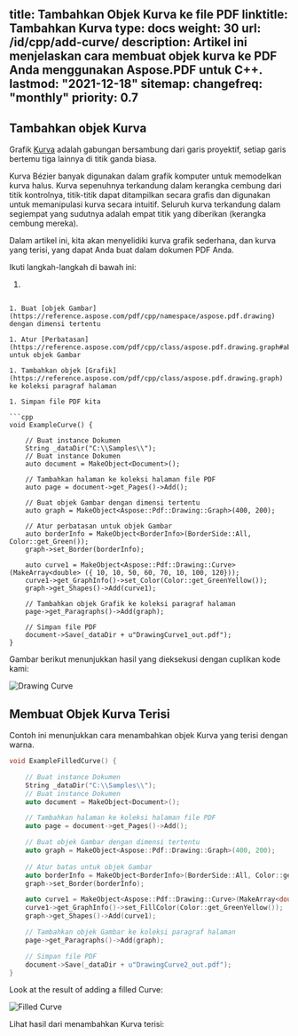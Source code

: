 title: Tambahkan Objek Kurva ke file PDF
linktitle: Tambahkan Kurva
type: docs
weight: 30
url: /id/cpp/add-curve/
description: Artikel ini menjelaskan cara membuat objek kurva ke PDF Anda menggunakan Aspose.PDF untuk C++.
lastmod: "2021-12-18"
sitemap:
    changefreq: "monthly"
    priority: 0.7
---

## Tambahkan objek Kurva

Grafik [Kurva](https://reference.aspose.com/pdf/cpp/class/aspose.pdf.drawing.curve/) adalah gabungan bersambung dari garis proyektif, setiap garis bertemu tiga lainnya di titik ganda biasa.

Kurva Bézier banyak digunakan dalam grafik komputer untuk memodelkan kurva halus. Kurva sepenuhnya terkandung dalam kerangka cembung dari titik kontrolnya, titik-titik dapat ditampilkan secara grafis dan digunakan untuk memanipulasi kurva secara intuitif. Seluruh kurva terkandung dalam segiempat yang sudutnya adalah empat titik yang diberikan (kerangka cembung mereka).

Dalam artikel ini, kita akan menyelidiki kurva grafik sederhana, dan kurva yang terisi, yang dapat Anda buat dalam dokumen PDF Anda.

Ikuti langkah-langkah di bawah ini:

1.
``` Buat instance [Dokumen](https://reference.aspose.com/pdf/cpp/class/aspose.pdf.document)

1. Buat [objek Gambar](https://reference.aspose.com/pdf/cpp/namespace/aspose.pdf.drawing) dengan dimensi tertentu

1. Atur [Perbatasan](https://reference.aspose.com/pdf/cpp/class/aspose.pdf.drawing.graph#ab63dde9501441515b915fd68f66a01bd) untuk objek Gambar

1. Tambahkan objek [Grafik](https://reference.aspose.com/pdf/cpp/class/aspose.pdf.drawing.graph) ke koleksi paragraf halaman

1. Simpan file PDF kita

```cpp
void ExampleCurve() {

    // Buat instance Dokumen
    String _dataDir("C:\\Samples\\");
    // Buat instance Dokumen
    auto document = MakeObject<Document>();

    // Tambahkan halaman ke koleksi halaman file PDF
    auto page = document->get_Pages()->Add();

    // Buat objek Gambar dengan dimensi tertentu
    auto graph = MakeObject<Aspose::Pdf::Drawing::Graph>(400, 200);
    
    // Atur perbatasan untuk objek Gambar
    auto borderInfo = MakeObject<BorderInfo>(BorderSide::All, Color::get_Green());
    graph->set_Border(borderInfo);

    auto curve1 = MakeObject<Aspose::Pdf::Drawing::Curve>(MakeArray<double> ({ 10, 10, 50, 60, 70, 10, 100, 120}));
    curve1->get_GraphInfo()->set_Color(Color::get_GreenYellow());
    graph->get_Shapes()->Add(curve1);

    // Tambahkan objek Grafik ke koleksi paragraf halaman
    page->get_Paragraphs()->Add(graph);

    // Simpan file PDF
    document->Save(_dataDir + u"DrawingCurve1_out.pdf");
}
```
Gambar berikut menunjukkan hasil yang dieksekusi dengan cuplikan kode kami:

![Drawing Curve](drawing_curve.png)

## Membuat Objek Kurva Terisi

Contoh ini menunjukkan cara menambahkan objek Kurva yang terisi dengan warna.

```cpp
void ExampleFilledCurve() {

    // Buat instance Dokumen
    String _dataDir("C:\\Samples\\");
    // Buat instance Dokumen
    auto document = MakeObject<Document>();

    // Tambahkan halaman ke koleksi halaman file PDF
    auto page = document->get_Pages()->Add();

    // Buat objek Gambar dengan dimensi tertentu
    auto graph = MakeObject<Aspose::Pdf::Drawing::Graph>(400, 200);
    
    // Atur batas untuk objek Gambar
    auto borderInfo = MakeObject<BorderInfo>(BorderSide::All, Color::get_Green());
    graph->set_Border(borderInfo);

    auto curve1 = MakeObject<Aspose::Pdf::Drawing::Curve>(MakeArray<double>({ 10, 10, 50, 60, 70, 10, 100, 120}));
    curve1->get_GraphInfo()->set_FillColor(Color::get_GreenYellow());
    graph->get_Shapes()->Add(curve1);

    // Tambahkan objek Gambar ke koleksi paragraf halaman
    page->get_Paragraphs()->Add(graph);

    // Simpan file PDF
    document->Save(_dataDir + u"DrawingCurve2_out.pdf");
}
```

Look at the result of adding a filled Curve:

![Filled Curve](filled_curve.png)

Lihat hasil dari menambahkan Kurva terisi: